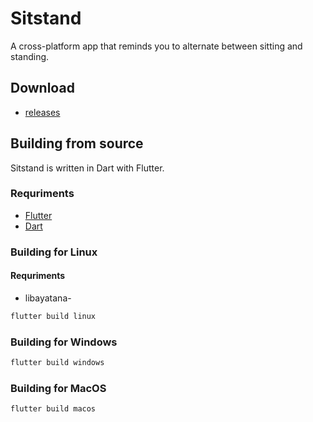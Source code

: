# Sitstand

A cross-platform app that reminds you to alternate between sitting and standing.

## Download

- [releases]()

## Building from source

Sitstand is written in Dart with Flutter.

### Requriments

- [Flutter]()
- [Dart]()

### Building for Linux

#### Requriments

- libayatana-

```bash
flutter build linux
```

### Building for Windows

```bash
flutter build windows
```

### Building for MacOS

```bash
flutter build macos
```
